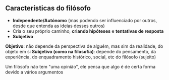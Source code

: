 ## Características do filósofo
- **Independente/Autónomo** (mas podendo ser influenciado por outros, desde que entenda as ideias desses outros)
- Cria o seu próprio caminho, **criando hipóteses** e **tentativas de resposta**
- **Subjetivo**

**Objetivo**: não depende da perspectiva de alguém, mas sim da realidade, do objeto em si
**Subjetivo (como na filosofia)**: depende do pensamento, da experiência, do enquadramento histórico, social, etc do filósofo (sujeito)

Um filósofo não tem "uma opinião", ele pensa que algo é de certa forma devido a vários argumentos

